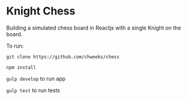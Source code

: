 # Knight Chess

Building a simulated chess board in Reactjs with a single Knight on the board.

To run:

`git clone https://github.com/chweeks/chess`

`npm install`

`gulp develop` to run app

`gulp test` to run tests
